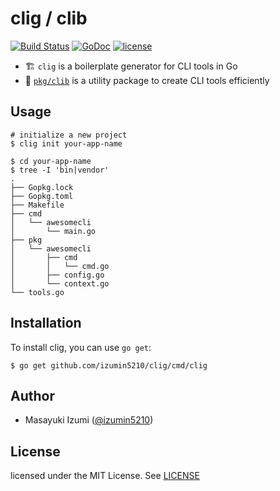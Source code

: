 # clig / clib
[![Build Status](https://travis-ci.com/izumin5210/clig.svg?branch=master)](https://travis-ci.com/izumin5210/clig)
[![GoDoc](https://godoc.org/github.com/izumin5210/clig/pkg/cli?status.svg)](https://godoc.org/github.com/izumin5210/clig/pkg/cli)
[![license](https://img.shields.io/github/license/izumin5210/clig.svg)](./LICENSE)

- :building_construction: `clig` is a boilerplate generator for CLI tools in Go
- :wrench: [`pkg/clib`](https://godoc.org/github.com/izumin5210/clig/pkg/clib) is a utility package to create CLI tools efficiently 

## Usage

```console
# initialize a new project
$ clig init your-app-name

$ cd your-app-name
$ tree -I 'bin|vendor'
.
├── Gopkg.lock
├── Gopkg.toml
├── Makefile
├── cmd
│   └── awesomecli
│       └── main.go
├── pkg
│   └── awesomecli
│       ├── cmd
│       │   └── cmd.go
│       ├── config.go
│       └── context.go
└── tools.go
```

## Installation
To install clig, you can use `go get`:

```console
$ go get github.com/izumin5210/clig/cmd/clig
```

## Author
- Masayuki Izumi ([@izumin5210](https://github.com/izumin5210))


## License
licensed under the MIT License. See [LICENSE](./LICENSE)
